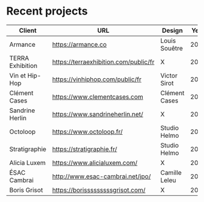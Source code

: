 # Recent projects

Client | URL | Design | Year
------------ | ------------- | ------------- | -------------
Armance | https://armance.co | Louis Souêtre | 2024
TERRA Exhibition | https://terraexhibition.com/public/fr | X | 2024
Vin et Hip-Hop | https://vinhiphop.com/public/fr | Victor Sirot | 2024
Clément Cases | https://www.clementcases.com | Clément Cases | 2024
Sandrine Herlin | https://www.sandrineherlin.net/ | X | 2023
Octoloop | https://www.octoloop.fr/ | Studio Helmo | 2022
Stratigraphie | https://stratigraphie.fr/ | Studio Helmo | 2022
Alicia Luxem | https://www.alicialuxem.com/ | X | 2022
ÉSAC Cambrai | http://www.esac-cambrai.net/jpo/ | Camille Leleu | 2021
Boris Grisot | https://borisssssssssgrisot.com/ | X | 2020


